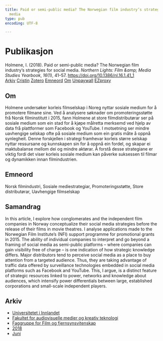 ```yaml
---
title: Paid or semi-public media? The Norwegian film industry’s strategies for social
  media
type: pub
encoding: UTF-8

---
```

<h1>Publikasjon</h1>
<article id="csl-bib-container-G7EYR9X7" class="csl-bib-container">
  <div class="csl-bib-body"> <div class="csl-entry">Holmene, I. (2018). Paid or semi-public media? The Norwegian film industry’s strategies for social media. <i>Northern Lights: Film &#38;amp; Media Studies Yearbook</i>, <i>16</i>(1), 41–57. <a href="https://doi.org/10.1386/nl.16.1.41_1">https://doi.org/10.1386/nl.16.1.41_1</a></div> </div>
  <div class="csl-bib-buttons">
    <a href="#taxonomy-article-G7EYR9X7" alt="archive" class="csl-bib-button">Arkiv</a>
    <a href="https://app.cristin.no/results/show.jsf?id=1590506" alt="Cristin" class="csl-bib-button">Cristin</a>
    <a href="http://zotero.org/groups/5881554/items/G7EYR9X7" alt="Zotero" class="csl-bib-button">Zotero</a>
    <a href="#keywords-article-G7EYR9X7" alt="keywords" class="csl-bib-button">Emneord</a>
    <a href="#about-article-G7EYR9X7" alt="about_pub" class="csl-bib-button">Om</a>
    <a href="https://brage.inn.no/inn-xmlui/bitstream/11250/2590819/1/03_NL16_2_art_Holmene_final%2bversion_.pdf" alt="Unpaywall" class="csl-bib-button">Unpaywall</a>
    <a href="https://brage.inn.no/inn-xmlui/bitstream/11250/2590819/1/03_NL16_2_art_Holmene_final%2bversion_.pdf" alt="EZproxy" class="csl-bib-button">EZproxy</a>
  </div>
  <div id="csl-bib-meta-container-G7EYR9X7"></div>
</article>
<div id="csl-bib-meta-G7EYR9X7" class="csl-bib-meta">
  <article id="about-article-G7EYR9X7" class="about_pub-article">
    <h1>Om</h1>
    Holmene undersøker korleis filmselskap i Noreg nyttar sosiale medium for å promotere filmane sine. Ved å analysere søknader om promoteringsstøtte frå Norsk filminstitutt i 2015, fann Holmene at store filmdistributørar ser på sosiale medium som ein stad for å kjøpe målretta merksemd ved hjelp av data frå plattformer som Facebook og YouTube. I motsetning ser mindre uavhengige selskap ofte på sosiale medium som ein gratis måte å oppnå synlegheit. Denne forskjellen i strategi framhevar korleis større selskap nyttar ressursane og kunnskapen sin for å oppnå ein fordel, og skapar ei maktubalanse mellom dei og mindre aktørar. Å forstå desse strategiane er viktig fordi det viser korleis sosiale medium kan påverke suksessen til filmar og dynamikken innan filmindustrien.
  </article>
  <article id="keywords-article-G7EYR9X7" class="keywords-article">
    <h1>Emneord</h1>
    Norsk filmindustri, Sosiale mediestrategiar, Promoteringsstøtte, Store distributørar, Uavhengige filmselskap
  </article>
  <article id="abstract-article-G7EYR9X7" class="abstract-article">
    <h1>Samandrag</h1>
    In this article, I explore how conglomerates and the independent film companies in Norway conceptualize their social media strategies before the release of their films in movie theatres. I analyse applications made to the Norwegian Film Institute’s (NFI) support programme for promotional grants in 2015. The ability of individual companies to interpret and go beyond a framing of social media as semi-public platforms – where companies can gain visibility free of charge – is one indication of how strategic knowledge differs. Major distributors tend to perceive social media as a place to buy attention from a targeted audience. Thus, they are taking advantage of traffic data offered by surveillance technologies embedded in social media platforms such as Facebook and YouTube. This, I argue, is a distinct feature of strategic resources linked to power, networks and knowledge about audiences, which intensify power differentials between large, established corporations and small-scale independent players.
  </article>
  <article id="taxonomy-article-G7EYR9X7" class="taxonomy-article">
    <h1>Arkiv</h1>
    <ul>
      <li>
        <a href="/nn/archive/?key=3DCRN523">Universitetet i Innlandet</a>
      </li>
      <li>
        <a href="/nn/archive/?key=8XUDF4FD">Fakultet for audiovisuelle medier og kreativ teknologi</a>
      </li>
      <li>
        <a href="/nn/archive/?key=GP9PM6PG">Faggruppe for Film og fjernsynsvitenskap</a>
      </li>
      <li>
        <a href="/nn/archive/?key=WKVLRWS5">2018</a>
      </li>
      <li>
        <a href="/nn/archive/?key=56MWXME4">Juni</a>
      </li>
    </ul>
  </article>
</div>
